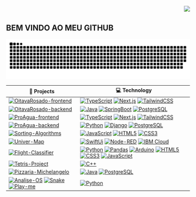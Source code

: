<div>
<p align="right">
<!--    <a style="text-align: right; padding: 0px;" href="https://www.youtube.com/channel/vynijales" target="_blank"><img src="https://img.shields.io/badge/YouTube-FF0000?style=for-the-badge&logo=youtube&logoColor=white" target="_blank"></a>
  <a href="https://instagram.com/vynijales" target="_blank"><img src="https://img.shields.io/badge/-Instagram-%23E4405F?style=for-the-badge&logo=instagram&logoColor=white" target="_blank"></a> -->
  <a href="https://linkedin.com/in/matheus-vynicius/" target="_blank"><img src="https://img.shields.io/badge/-LinkedIn-%230077B5?style=for-the-badge&logo=linkedin&logoColor=white" target="_blank"></a> 
</p>
</div>

## BEM VINDO AO MEU GITHUB
<div align="center">
 
![Snake animation](https://github.com/vynijales/vynijales/blob/output/github-contribution-grid-snake.svg)

| 🚀 **Projects** | 💻 **Technology** |
| - | -|
| [![OitavaRosado-frontend](https://img.shields.io/static/v1?label=&message=OitavaRosado-frontend&color=000605&logo=github&logoColor=FFFFFF&labelColor=000605)](https://github.com/vynijales/OitavaRosado-frontend) | [![TypeScript](https://img.shields.io/badge/TypeScript-%233178C6?logo=typescript&logoColor=white)](https://www.typescriptlang.org) [![Next.js](https://img.shields.io/badge/Next.js-%23000000?logo=typescript&logoColor=white)](https://nextjs.org) [![TailwindCSS](https://img.shields.io/badge/tailwindcss-%2306B6D4?logo=tailwindcss&logoColor=white)](https://tailwindcss.com) |
| [![OitavaRosado-backend](https://img.shields.io/static/v1?label=&message=OitavaRosado-backend&color=000605&logo=github&logoColor=FFFFFF&labelColor=000605)](https://github.com/vynijales/OitavaRosado-backend) | [![Java](https://img.shields.io/badge/Java-white?logo=openjdk&logoColor=red)](https://www.java.com/pt-BR/) [![SpringBoot](https://img.shields.io/badge/Spring_Boot-%236DB33F?logo=springboot&logoColor=white)](https://spring.io/projects/spring-boot/) [![PostgreSQL](https://img.shields.io/badge/PostgreSQL-%234169E1?logo=postgresql&logoColor=white)](https://www.python.org/) |
| [![ProAgua-frontend](https://img.shields.io/static/v1?label=&message=ProAgua-frontend&color=000605&logo=github&logoColor=FFFFFF&labelColor=000605)](https://github.com/ProAgua-Web/ProAgua-frontend) | [![TypeScript](https://img.shields.io/badge/TypeScript-%233178C6?logo=typescript&logoColor=white)](https://www.typescriptlang.org) [![Next.js](https://img.shields.io/badge/Next.js-%23000000?logo=typescript&logoColor=white)](https://nextjs.org) [![TailwindCSS](https://img.shields.io/badge/tailwindcss-%2306B6D4?logo=tailwindcss&logoColor=white)](https://tailwindcss.com) |
| [![ProAgua-backend](https://img.shields.io/static/v1?label=&message=ProAgua-backend&color=000605&logo=github&logoColor=FFFFFF&labelColor=000605)](https://github.com/ProAgua-Web/ProAgua-backend) | [![Python](https://img.shields.io/badge/Python-%233776AB?logo=python&logoColor=yellow)](https://www.python.org/) [![Django](https://img.shields.io/static/v1?label=&message=Django&color=092E20&logo=Django&logoColor=FFFFFF)](https://www.djangoproject.com/) [![PostgreSQL](https://img.shields.io/badge/PostgreSQL-%234169E1?logo=postgresql&logoColor=white)](https://www.python.org/) |
| [![Sorting-Algorithms](https://img.shields.io/static/v1?label=&message=Sorting-Algorithms&color=000605&logo=github&logoColor=FFFFFF&labelColor=000605)](https://github.com/vynijales/sorting-algorithms) | [![JavaScript](https://img.shields.io/badge/JavaScript-black?logo=javascript&logoColor=%23F7DF1E)](https://developer.mozilla.org/pt-BR/docs/Web/JavaScript) [![HTML5](https://img.shields.io/badge/HTML5-%23E34F26?logo=html5&logoColor=white)](https://developer.mozilla.org/pt-BR/docs/Web/HTML) [![CSS3](https://img.shields.io/badge/CSS3-%231572B6?logo=css3&logoColor=white)](https://developer.mozilla.org/pt-BR/docs/Web/CSS) |
| [![Univer-Map](https://img.shields.io/static/v1?label=&message=Univer-Map&color=000605&logo=github&logoColor=FFFFFF&labelColor=000605)](https://github.com/vynijales/univer-map) | [![SwiftUi](https://img.shields.io/badge/SwiftUI-%23F05138?logo=swift&logoColor=white)](https://www.swift.org/getting-started/swiftui/) [![Node-RED](https://img.shields.io/badge/Node--Red-%238F0000?logo=nodered&logoColor=white)](https://nodered.org) [![IBM Cloud](https://img.shields.io/badge/IBM%20Cloud-white?logo=ibmcloud&logoColor=%231261FE)](https://cloud.ibm.com/) |
| [![Flight-Classifier](https://img.shields.io/static/v1?label=&message=Flight-Classifier&color=000605&logo=github&logoColor=FFFFFF&labelColor=000605)](https://github.com/vynijales/Flight_Classifier) | [![Python](https://img.shields.io/badge/Python-%233776AB?logo=python&logoColor=yellow)](https://www.python.org/) [![Pandas](https://img.shields.io/badge/Pandas-%23150458?logo=pandas&logoColor=white)](https://pandas.pydata.org) [![Arduino](https://img.shields.io/badge/Arduino-%2300878F?logo=arduino&logoColor=white)](https://www.arduino.cc) [![HTML5](https://img.shields.io/badge/HTML5-%23E34F26?logo=html5&logoColor=white)](https://developer.mozilla.org/pt-BR/docs/Web/HTML) [![CSS3](https://img.shields.io/badge/CSS3-%231572B6?logo=css3&logoColor=white)](https://developer.mozilla.org/pt-BR/docs/Web/CSS) [![JavaScript](https://img.shields.io/badge/JavaScript-black?logo=javascript&logoColor=%23F7DF1E)](https://developer.mozilla.org/pt-BR/docs/Web/JavaScript) |
| [![Tetris-Project](https://img.shields.io/static/v1?label=&message=Tetris-Project&color=000605&logo=github&logoColor=FFFFFF&labelColor=000605)](https://github.com/vynijales/tetris-project) | [![C++](https://img.shields.io/badge/C%2B%2B-%2300599C?logo=cplusplus&logoColor=white)](https://cplusplus.com) |
| [![Pizzaria-Michelangelo](https://img.shields.io/static/v1?label=&message=Pizzaria-Michelangelo&color=000605&logo=github&logoColor=FFFFFF&labelColor=000605)](https://github.com/vynijales/Pizzaria-Michelangelo) | [![Java](https://img.shields.io/badge/Java-white?logo=openjdk&logoColor=red)](https://www.java.com/pt-BR/) [![PostgreSQL](https://img.shields.io/badge/PostgreSQL-4169e1?logo=postgresql&logoColor=white)](https://www.postgresql.org) |
| [![Analise-OS](https://img.shields.io/static/v1?label=&message=Analise-OS&color=000605&logo=github&logoColor=FFFFFF&labelColor=000605)](https://github.com/analise-os) [![Snake](https://img.shields.io/static/v1?label=&message=Snake&color=000605&logo=github&logoColor=FFFFFF&labelColor=000605)](https://github.com/snake) [![Play-me](https://img.shields.io/static/v1?label=&message=Play-Me&color=000605&logo=github&logoColor=FFFFFF&labelColor=000605)](https://github.com/play-me) | [![Python](https://img.shields.io/badge/Python-%233776AB?logo=python&logoColor=yellow)](https://www.python.org/) |

</div>
<!-- <p>Meu nome é Matheus Vynicius, sou Técnico em Informática pelo Instituto Federal do Rio Grande do Norte (IFRN), atualmente discente do Curso de Bacharelado em Ciência da Computação da Universidade Federal Rural do Semi-Árido (UFERSA).</p> -->

<!-- <div align="center">
<a href="https://github.com/vynijales">
<img height="180em" src="https://github-readme-stats.vercel.app/api/top-langs/?username=vynijales&layout=compact&langs_count=7&theme=dracula"/>
<img height="180em" src="https://github-readme-stats.vercel.app/api?username=vynijales&show_icons=true&theme=dracula&include_all_commits=true&count_private=true"/>
</div> -->


<!--
## Conhecimento Intermediário   
<img src="https://cdn.jsdelivr.net/gh/devicons/devicon/icons/python/python-original.svg" width= 40 height=40 /><img src="https://cdn.jsdelivr.net/gh/devicons/devicon/icons/javascript/javascript-original.svg" width= 40 height=40 />
   
## Estou aprendendo
<img src="https://cdn.jsdelivr.net/gh/devicons/devicon/icons/html5/html5-original.svg" width=40 height=40 /><img src="https://cdn.jsdelivr.net/gh/devicons/devicon/icons/css3/css3-original.svg" width=40 height=40 /><img src="https://cdn.jsdelivr.net/gh/devicons/devicon/icons/cplusplus/cplusplus-original.svg" width=40 height=40 /><img src="https://cdn.jsdelivr.net/gh/devicons/devicon/icons/nodejs/nodejs-original.svg" width=40 height=40 /><img src="https://cdn.jsdelivr.net/gh/devicons/devicon/icons/git/git-original.svg" width=40 height=40 /><img src="https://cdn.jsdelivr.net/gh/devicons/devicon/icons/github/github-original.svg" width=40 height=40 />      
-->
